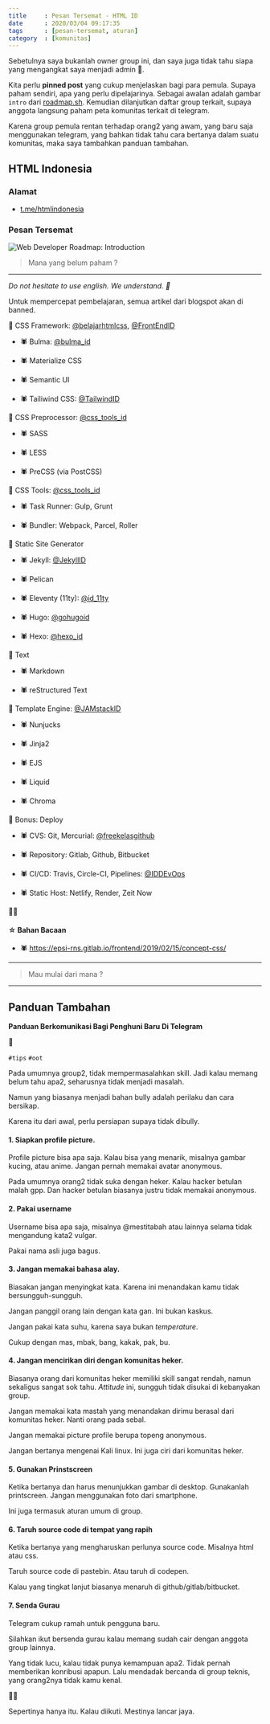 ```yaml
---
title     : Pesan Tersemat - HTML ID
date      : 2020/03/04 09:17:35
tags      : [pesan-tersemat, aturan]
category  : [komunitas]
---
```


Sebetulnya saya bukanlah owner group ini,
dan saya juga tidak tahu siapa yang mengangkat saya menjadi admin 🙂.

Kita perlu __pinned post__ yang cukup menjelaskan bagi para pemula.
Supaya paham sendiri, apa yang perlu dipelajarinya.
Sebagai awalan adalah gambar `intro` dari [roadmap.sh](https://roadmap.sh).
Kemudian dilanjutkan daftar group terkait,
supaya anggota langsung paham peta komunitas terkait di telegram.

Karena group pemula rentan terhadap orang2 yang awam,
yang baru saja menggunakan telegram,
yang bahkan tidak tahu cara bertanya dalam suatu komunitas,
maka saya tambahkan panduan tambahan.

<!-- more -->

## HTML Indonesia

### Alamat

* [t.me/htmlindonesia](https://t.me/htmlindonesia)

### Pesan Tersemat

![Web Developer Roadmap: Introduction][intro]

[intro]: https://github.com/kamranahmedse/developer-roadmap/raw/master/img/intro.png

> Mana yang belum paham ?

-- -- --

_Do not hesitate to use english. We understand. 🥳_ 

Untuk mempercepat pembelajaran, semua artikel dari blogspot akan di banned.

🐙 CSS Framework: [@belajarhtmlcss](https://t.me/belajarhtmlcss), [@FrontEndID](https://t.me/FrontEndID)

* 🕷 Bulma: [@bulma_id](https://t.me/bulma_id)

* 🕷 Materialize CSS

* 🕷 Semantic UI

* 🕷 Tailiwind CSS: [@TailwindID](https://t.me/TailwindID)


🐙 CSS Preprocessor: [@css_tools_id](https://t.me/css_tools_id)

* 🕷 SASS

* 🕷 LESS

* 🕷 PreCSS (via PostCSS)


🐙 CSS Tools: [@css_tools_id](https://t.me/css_tools_id)

* 🕷 Task Runner: Gulp, Grunt

* 🕷 Bundler: Webpack, Parcel, Roller

🐙 Static Site Generator

* 🕷 Jekyll: [@JekyllID](https://t.me/JekyllID)

* 🕷 Pelican

* 🕷 Eleventy (11ty): [@id_11ty](https://t.me/id_11ty)

* 🕷 Hugo: [@gohugoid](https://t.me/gohugoid)

* 🕷 Hexo: [@hexo_id](https://t.me/hexo_id)

🐙 Text

* 🕷 Markdown

* 🕷 reStructured Text

🐙 Template Engine: [@JAMstackID](https://t.me/JAMstackID)

* 🕷 Nunjucks

* 🕷 Jinja2

* 🕷 EJS

* 🕷 Liquid

* 🕷 Chroma

🐙 Bonus: Deploy

* 🕷 CVS: Git, Mercurial: [@freekelasgithub](https://t.me/freekelasgithub)

* 🕷 Repository: Gitlab, Github, Bitbucket

* 🕷 CI/CD: Travis, Circle-CI, Pipelines: [@IDDEvOps](https://t.me/IDDEvOps)

* 🕷 Static Host: Netlify, Render, Zeit Now

🙏🏽

#### ☆ Bahan Bacaan

* 🕷 <https://epsi-rns.gitlab.io/frontend/2019/02/15/concept-css/>

-- -- --

> Mau mulai dari mana ?

-- -- --

## Panduan Tambahan

**Panduan Berkomunikasi Bagi Penghuni Baru Di Telegram**

🙂

`#tips` `#oot`

Pada umumnya group2, tidak mempermasalahkan skill. Jadi kalau memang belum tahu apa2, seharusnya tidak menjadi masalah.

Namun yang biasanya menjadi bahan bully adalah perilaku dan cara bersikap.

Karena itu dari awal, perlu persiapan supaya tidak dibully.

#### 1. Siapkan profile picture.

Profile picture bisa apa saja.
Kalau bisa yang menarik, misalnya gambar kucing, atau anime.
Jangan pernah memakai avatar anonymous.

Pada umumnya orang2 tidak suka dengan heker.
Kalau hacker betulan malah gpp. Dan hacker betulan biasanya justru tidak memakai anonymous.

#### 2. Pakai username

Username bisa apa saja, misalnya @mestitabah atau lainnya selama tidak mengandung kata2 vulgar.

Pakai nama asli juga bagus.

#### 3. Jangan memakai bahasa alay. 

Biasakan jangan menyingkat kata. Karena ini menandakan kamu tidak bersungguh-sungguh.

Jangan panggil orang lain dengan kata gan. Ini bukan kaskus.

Jangan pakai kata suhu, karena saya bukan _temperature_.

Cukup dengan mas, mbak, bang, kakak, pak, bu.

#### 4. Jangan mencirikan diri dengan komunitas heker.

Biasanya orang dari komunitas heker memiliki skill sangat rendah,
namun sekaligus sangat sok tahu.
_Attitude_ ini, sungguh tidak disukai di kebanyakan group.

Jangan memakai kata mastah yang menandakan dirimu berasal dari komunitas heker.
Nanti orang pada sebal.

Jangan memakai picture profile berupa topeng anonymous.

Jangan bertanya mengenai Kali linux. Ini juga ciri dari komunitas heker.

#### 5. Gunakan Prinstscreen

Ketika bertanya dan harus menunjukkan gambar di desktop. Gunakanlah printscreen. Jangan menggunakan foto dari smartphone.

Ini juga termasuk aturan umum di group.

#### 6. Taruh source code di tempat yang rapih

Ketika bertanya yang mengharuskan perlunya source code. Misalnya html atau css.

Taruh source code di pastebin. Atau taruh di codepen.

Kalau yang tingkat lanjut biasanya menaruh di github/gitlab/bitbucket.

#### 7. Senda Gurau

Telegram cukup ramah untuk pengguna baru.

Silahkan ikut bersenda gurau kalau memang sudah cair dengan anggota group lainnya.

Yang tidak lucu, kalau tidak punya kemampuan apa2.
Tidak pernah memberikan konribusi apapun.
Lalu mendadak bercanda di group teknis, yang orang2nya tidak kamu kenal.

🙏🏽

Sepertinya hanya itu. Kalau diikuti. Mestinya lancar jaya.

[//]: <> ( -- -- -- links below -- -- -- )

